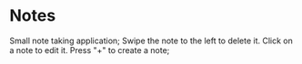# Notes
Small note taking application; 
Swipe the note to the left to delete it.
Click on a note to edit it.
Press "+" to create a note;
